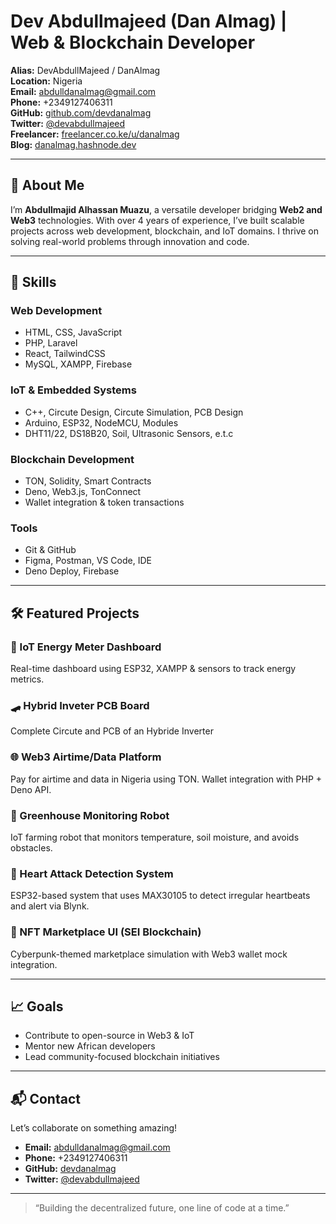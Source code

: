 # Dev Abdullmajeed (Dan Almag) | Web & Blockchain Developer

**Alias:** DevAbdullMajeed / DanAlmag  
**Location:** Nigeria  
**Email:** [abdulldanalmag@gmail.com](mailto:abdulldanalmag@gmail.com)  
**Phone:** +2349127406311  
**GitHub:** [github.com/devdanalmag](https://github.com/devdanalmag)  
**Twitter:** [@devabdullmajeed](https://twitter.com/devabdullmajeed)  
**Freelancer:** [freelancer.co.ke/u/danalmag](https://www.freelancer.co.ke/u/danalmag)  
**Blog:** [danalmag.hashnode.dev](https://danalmag.hashnode.dev)

---

## 👋 About Me

I’m **Abdullmajid Alhassan Muazu**, a versatile developer bridging **Web2 and Web3** technologies. With over 4 years of experience, I’ve built scalable projects across web development, blockchain, and IoT domains. I thrive on solving real-world problems through innovation and code.

---

## 🚀 Skills

### Web Development
- HTML, CSS, JavaScript
- PHP, Laravel
- React, TailwindCSS
- MySQL, XAMPP, Firebase

### IoT & Embedded Systems
- C++, Circute Design, Circute Simulation, PCB Design
- Arduino, ESP32, NodeMCU, Modules
- DHT11/22, DS18B20, Soil, Ultrasonic Sensors, e.t.c

### Blockchain Development
- TON, Solidity, Smart Contracts
- Deno, Web3.js, TonConnect
- Wallet integration & token transactions

### Tools
- Git & GitHub
- Figma, Postman, VS Code, IDE
- Deno Deploy, Firebase

---

## 🛠 Featured Projects

### 🧮 IoT Energy Meter Dashboard
Real-time dashboard using ESP32, XAMPP & sensors to track energy metrics.

### 🛹 Hybrid Inveter PCB Board
Complete Circute and PCB of an Hybride Inverter

### 🌐 Web3 Airtime/Data Platform
Pay for airtime and data in Nigeria using TON. Wallet integration with PHP + Deno API.

### 🤖 Greenhouse Monitoring Robot
IoT farming robot that monitors temperature, soil moisture, and avoids obstacles.

### 💓 Heart Attack Detection System
ESP32-based system that uses MAX30105 to detect irregular heartbeats and alert via Blynk.

### 🎨 NFT Marketplace UI (SEI Blockchain)
Cyberpunk-themed marketplace simulation with Web3 wallet mock integration.

---

## 📈 Goals
- Contribute to open-source in Web3 & IoT
- Mentor new African developers
- Lead community-focused blockchain initiatives

---

## 📬 Contact

Let’s collaborate on something amazing!

- **Email:** [abdulldanalmag@gmail.com](mailto:abdulldanalmag@gmail.com)
- **Phone:** +2349127406311
- **GitHub:** [devdanalmag](https://github.com/devdanalmag)
- **Twitter:** [@devabdullmajeed](https://twitter.com/devabdullmajeed)

---

> “Building the decentralized future, one line of code at a time.”

